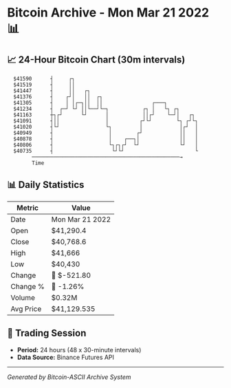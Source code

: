 # Bitcoin Archive - Mon Mar 21 2022 📊

## 📈 24-Hour Bitcoin Chart (30m intervals)

```
  $41590      ┤     ┌┐                                         
  $41519      ┤     ││                                         
  $41447      ┤     ││   ┌┐                                    
  $41376      ┤    ┌┘│   ││  ┌┐                                
  $41305      ┤    │ │┌─┐││  ││                ┌───┐           
  $41234      ┤  ┌─┘ └┘ ││└──┘└─┐           ┌┐ │   └┐ ┌┐       
  $41163      ┼┐┌┘      └┘      │           ││┌┘    └─┘│   ┌┐  
  $41091      ┤││               │          ┌┘└┘        └┐ ┌┘└┐ 
  $41020      ┤└┘               └┐         │            │┌┘  │ 
  $40949      ┤                  │        ┌┘            ││   │ 
  $40878      ┤                  │    ┌──┐│             ││   │ 
  $40806      ┤                  └┐┌┐┌┘  └┘             └┘   │ 
  $40735      ┤                   └┘└┘                       └ 
        ────────────────────────────────────────────────→
        Time
```

## 📊 Daily Statistics

| Metric | Value |
|--------|-------|
| Date | Mon Mar 21 2022 |
| Open | $41,290.4 |
| Close | $40,768.6 |
| High | $41,666 |
| Low | $40,430 |
| Change | 🔴 $-521.80 |
| Change % | 🔴 -1.26% |
| Volume | $0.32M |
| Avg Price | $41,129.535 |

## 📅 Trading Session

- **Period:** 24 hours (48 x 30-minute intervals)
- **Data Source:** Binance Futures API

---
*Generated by Bitcoin-ASCII Archive System*
